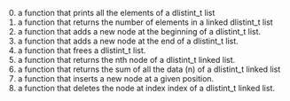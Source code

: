 0. a function that prints all the elements of a dlistint_t list
1. a function that returns the number of elements in a linked dlistint_t list
2. a function that adds a new node at the beginning of a dlistint_t list.
3. a function that adds a new node at the end of a dlistint_t list.
4. a function that frees a dlistint_t list.
5. a function that returns the nth node of a dlistint_t linked list.
6. a function that returns the sum of all the data (n) of a dlistint_t linked list
7. a function that inserts a new node at a given position.
8. a function that deletes the node at index index of a dlistint_t linked list. 
